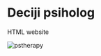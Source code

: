 # Deciji psiholog

HTML website

![pstherapy](https://user-images.githubusercontent.com/17181108/35619014-f3512dee-067c-11e8-8866-2d5ad07df6ea.jpg)



